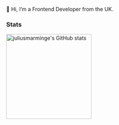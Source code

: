 👋 Hi, I’m a Frontend Developer from the UK.

### Stats

<div style="display: flex;"> 
  <img src="https://github-readme-stats.vercel.app/api?username=0xATHERIS&show_icons=true&hide=&count_private=true&title_color=3081F7&text_color=e4e4e7&icon_color=3081F7&bg_color=0E1117&border_color=272c38&hide_border=false&show_icons=true" alt="juliusmarminge's GitHub stats" height="229" />
</div>
